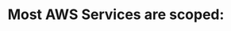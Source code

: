 ---
layout: all-exams
title: "Most AWS Services are scoped:"
blurb: "AWS S3? AWS Fargate? AWS VPNs? They're all scoped regionally. Check out the list of regionally scoped services yourself in the docs."
quid: 266
---